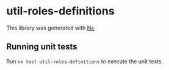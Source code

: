 # util-roles-definitions

This library was generated with [Nx](https://nx.dev).

## Running unit tests

Run `nx test util-roles-definitions` to execute the unit tests.
